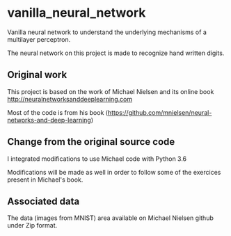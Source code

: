# vanilla_neural_network
Vanilla neural network to understand the underlying mechanisms of a multilayer perceptron. 

The neural network on this project is made to recognize hand written digits.

## Original work
This project is based on the work of Michael Nielsen and its online book http://neuralnetworksanddeeplearning.com

Most of the code is from his book (https://github.com/mnielsen/neural-networks-and-deep-learning)

## Change from the original source code
I integrated modifications to use Michael code with Python 3.6

Modifications will be made as well in order to follow some of the exercices present in Michael's book.

## Associated data
The data (images from MNIST) area available on Michael Nielsen github under Zip format.

